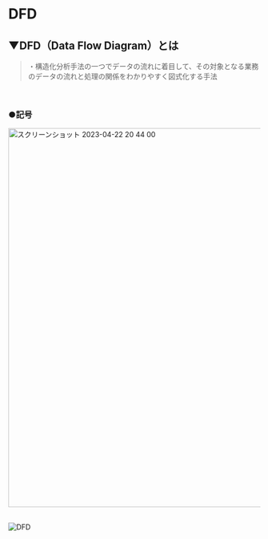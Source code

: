 # DFD

## ▼DFD（Data Flow Diagram）とは
>・構造化分析手法の一つでデータの流れに着目して、その対象となる業務のデータの流れと処理の関係をわかりやすく図式化する手法<br>
<br>

### ●記号
<img width="756" alt="スクリーンショット 2023-04-22 20 44 00" src="https://user-images.githubusercontent.com/81621944/233782536-be8a4319-3f91-421d-bf21-b2193226ccb8.png"><br>
<br>

![DFD](https://user-images.githubusercontent.com/81621944/233782553-068b8ecc-a4a8-4a77-9e1d-829b8a640a37.png)<br>
<br>

